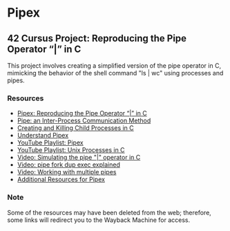 # Pipex

## 42 Cursus Project: Reproducing the Pipe Operator “|” in C

This project involves creating a simplified version of the pipe operator in C, mimicking the behavior of the shell command "ls | wc" using processes and pipes.

### Resources

- [Pipex: Reproducing the Pipe Operator “|” in C](https://web.archive.org/web/20220508111904/https://www.codequoi.com/en/pipex-reproducing-the-pipe-operator-in-c/)
- [Pipe: an Inter-Process Communication Method](https://web.archive.org/web/20221216131509/https://www.codequoi.com/en/pipe-an-inter-process-communication-method/)
- [Creating and Killing Child Processes in C](https://web.archive.org/web/20221216131437/https://www.codequoi.com/en/creating-and-killing-child-processes-in-c/)
- [Understand Pipex](https://42-cursus.gitbook.io/guide/rank-02/pipex)
- [YouTube Playlist: Pipex](https://www.youtube.com/playlist?list=PLK4FY1IoDcHG-jUt93Cl7n7XLQDZ0q7Tv)
- [YouTube Playlist: Unix Processes in C](https://www.youtube.com/playlist?list=PLfqABt5AS4FkW5mOn2Tn9ZZLLDwA3kZUY)
- [Video: Simulating the pipe "|" operator in C](https://youtu.be/6xbLgZpOBi8)
- [Video: pipe fork dup exec explained](https://youtu.be/pO1wuN3hJZ4)
- [Video: Working with multiple pipes](https://youtu.be/NkfIUo_Qq4c)
- [Additional Resources for Pipex](https://source.leet.ma/cursus)

### Note
Some of the resources may have been deleted from the web; therefore, some links will redirect you to the Wayback Machine for access.

